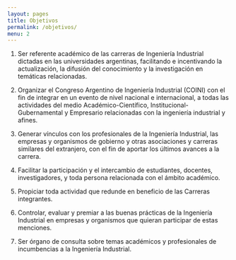 ```yaml
---
layout: pages
title: Objetivos
permalink: /objetivos/
menu: 2
---
```


1.	Ser referente académico de las carreras de Ingeniería Industrial dictadas en las universidades argentinas, facilitando e incentivando la actualización, la difusión del conocimiento y la investigación en temáticas relacionadas.

2.	Organizar el Congreso Argentino de Ingeniería Industrial (COINI) con el fin de integrar en un evento de nivel nacional e internacional, a todas las actividades del medio Académico-Científico, Institucional-Gubernamental y Empresario relacionadas con la ingeniería industrial y afines.

3.	Generar vínculos con los profesionales de la Ingeniería Industrial, las empresas y organismos de gobierno y otras asociaciones y carreras similares del extranjero, con el fin de aportar los últimos avances a la carrera.

4.	Facilitar la participación y el intercambio de estudiantes, docentes, investigadores, y toda persona relacionada con el ámbito académico.

5.	Propiciar toda actividad que redunde en beneficio de las Carreras integrantes.

6.	Controlar, evaluar y premiar a las buenas prácticas de la Ingeniería Industrial en empresas y organismos que quieran participar de estas menciones.

7.	Ser órgano de consulta sobre temas académicos y profesionales de incumbencias a la Ingeniería Industrial.

